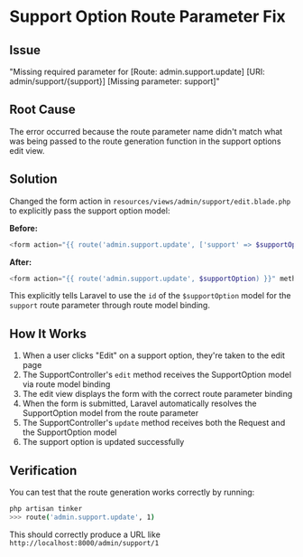 # Support Option Route Parameter Fix

## Issue
"Missing required parameter for [Route: admin.support.update] [URI: admin/support/{support}] [Missing parameter: support]"

## Root Cause
The error occurred because the route parameter name didn't match what was being passed to the route generation function in the support options edit view.

## Solution
Changed the form action in `resources/views/admin/support/edit.blade.php` to explicitly pass the support option model:

**Before:**
```php
<form action="{{ route('admin.support.update', ['support' => $supportOption->id]) }}" method="POST" enctype="multipart/form-data">
```

**After:**
```php
<form action="{{ route('admin.support.update', $supportOption) }}" method="POST" enctype="multipart/form-data">
```

This explicitly tells Laravel to use the `id` of the `$supportOption` model for the `support` route parameter through route model binding.

## How It Works
1. When a user clicks "Edit" on a support option, they're taken to the edit page
2. The SupportController's `edit` method receives the SupportOption model via route model binding
3. The edit view displays the form with the correct route parameter binding
4. When the form is submitted, Laravel automatically resolves the SupportOption model from the route parameter
5. The SupportController's `update` method receives both the Request and the SupportOption model
6. The support option is updated successfully

## Verification
You can test that the route generation works correctly by running:
```bash
php artisan tinker
>>> route('admin.support.update', 1)
```

This should correctly produce a URL like `http://localhost:8000/admin/support/1`
